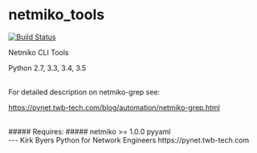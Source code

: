 netmiko_tools
=============
[![Build Status](https://travis-ci.org/ktbyers/netmiko_tools.svg?branch=master)](https://travis-ci.org/ktbyers/netmiko_tools)  


Netmiko CLI Tools  
  
Python 2.7, 3.3, 3.4, 3.5  
   
   
<br>
For detailed description on netmiko-grep see:  
  
https://pynet.twb-tech.com/blog/automation/netmiko-grep.html  

  
<br>
##### Requires: #####
netmiko >= 1.0.0  
pyyaml  
  
  
<br>      
---    
Kirk Byers  
Python for Network Engineers  
https://pynet.twb-tech.com

